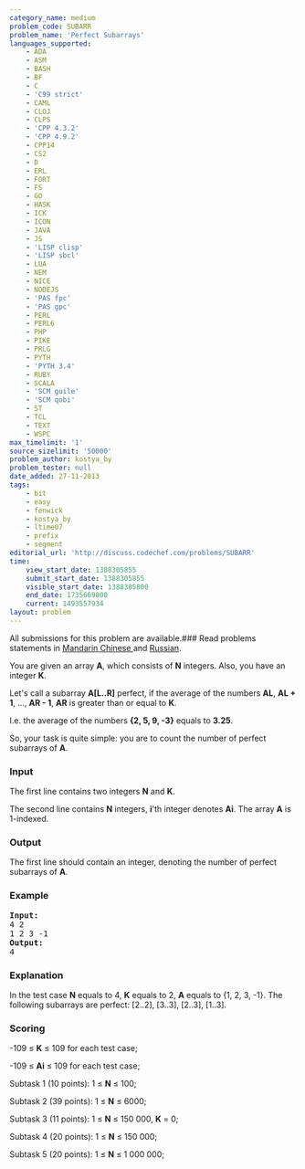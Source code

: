 ```yaml
---
category_name: medium
problem_code: SUBARR
problem_name: 'Perfect Subarrays'
languages_supported:
    - ADA
    - ASM
    - BASH
    - BF
    - C
    - 'C99 strict'
    - CAML
    - CLOJ
    - CLPS
    - 'CPP 4.3.2'
    - 'CPP 4.9.2'
    - CPP14
    - CS2
    - D
    - ERL
    - FORT
    - FS
    - GO
    - HASK
    - ICK
    - ICON
    - JAVA
    - JS
    - 'LISP clisp'
    - 'LISP sbcl'
    - LUA
    - NEM
    - NICE
    - NODEJS
    - 'PAS fpc'
    - 'PAS gpc'
    - PERL
    - PERL6
    - PHP
    - PIKE
    - PRLG
    - PYTH
    - 'PYTH 3.4'
    - RUBY
    - SCALA
    - 'SCM guile'
    - 'SCM qobi'
    - ST
    - TCL
    - TEXT
    - WSPC
max_timelimit: '1'
source_sizelimit: '50000'
problem_author: kostya_by
problem_tester: null
date_added: 27-11-2013
tags:
    - bit
    - easy
    - fenwick
    - kostya_by
    - ltime07
    - prefix
    - segment
editorial_url: 'http://discuss.codechef.com/problems/SUBARR'
time:
    view_start_date: 1388305855
    submit_start_date: 1388305855
    visible_start_date: 1388305800
    end_date: 1735669800
    current: 1493557934
layout: problem
---
```

All submissions for this problem are available.###  Read problems statements in [Mandarin Chinese ](http://www.codechef.com/download/translated/LTIME07/mandarin/SUBARR.pdf) and [Russian](http://www.codechef.com/download/translated/LTIME07/russian/SUBARR.pdf).

You are given an array **A**, which consists of **N** integers. Also, you have an integer **K**.

Let's call a subarray **A\[L..R\]** perfect, if the average of the numbers **AL**, **AL + 1**, ..., **AR - 1**, **AR** is greater than or equal to **K**.

I.e. the average of the numbers **{2, 5, 9, -3}** equals to **3.25**.

So, your task is quite simple: you are to count the number of perfect subarrays of **A**.

### Input

The first line contains two integers **N** and **K**.

The second line contains **N** integers, **i**'th integer denotes **Ai**. The array **A** is 1-indexed.

### Output

The first line should contain an integer, denoting the number of perfect subarrays of **A**.

### Example

<pre><b>Input:</b>
4 2
1 2 3 -1
<b>Output:</b>
4
</pre>
### Explanation

In the test case **N** equals to 4, **K** equals to 2, **A** equals to {1, 2, 3, -1}. The following subarrays are perfect: \[2..2\], \[3..3\], \[2..3\], \[1..3\].

### Scoring

-109 ≤ **K** ≤ 109 for each test case;

-109 ≤ **Ai** ≤ 109 for each test case;

Subtask 1 (10 points): 1 ≤ **N** ≤ 100;

Subtask 2 (39 points): 1 ≤ **N** ≤ 6000;

Subtask 3 (11 points): 1 ≤ **N** ≤ 150 000, **K** = 0;

Subtask 4 (20 points): 1 ≤ **N** ≤ 150 000;

Subtask 5 (20 points): 1 ≤ **N** ≤ 1 000 000;
